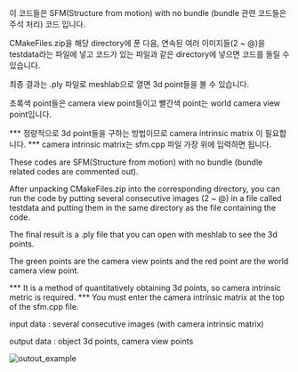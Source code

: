 이 코드들은 SFM(Structure from motion) with no bundle (bundle 관련 코드들은 주석 처리) 코드 입니다.

CMakeFiles.zip을 해당 directory에 푼 다음, 연속된 여러 이미지들(2 ~ @)을 testdata라는 파일에 넣고 코드가 있는 파일과 같은 directory에 넣으면 코드를 돌릴 수 있습니다.

최종 결과는 .ply 파일로 meshlab으로 열면 3d point들을 볼 수 있습니다.

초록색 point들은 camera view point들이고 빨간색 point는 world camera view point입니다.

*** 정량적으로 3d point들을 구하는 방법이므로 camera intrinsic matrix 이 필요합니다.
*** camera intrinsic matrix는 sfm.cpp 파일 가장 위에 입력하면 됩니다.







These codes are SFM(Structure from motion) with no bundle (bundle related codes are commented out).

After unpacking CMakeFiles.zip into the corresponding directory, you can run the code by putting several consecutive images (2 ~ @) in a file called testdata and putting them in the same directory as the file containing the code.

The final result is a .ply file that you can open with meshlab to see the 3d points.

The green points are the camera view points and the red point are the world camera view point.

*** It is a method of quantitatively obtaining 3d points, so camera intrinsic metric is required.
*** You must enter the camera intrinsic matrix at the top of the sfm.cpp file.



input data : several consecutive images (with camera intrinsic matrix)

output data : object 3d points, camera view points

![outout_example](https://user-images.githubusercontent.com/34564290/107140501-ba1ce000-6965-11eb-8bbd-0ca33ec72701.JPG)
